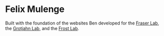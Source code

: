 # Felix Mulenge

Built with the foundation of the websites Ben developed for the [Fraser Lab](https://fraserlab.com), the [Grotjahn Lab](https://grotjahnlab.org), and the [Frost Lab](https://frostlab.org).

